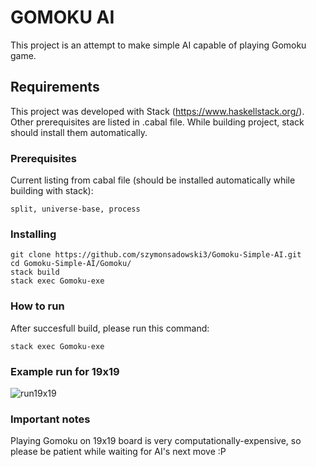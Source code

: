 # GOMOKU AI

This project is an attempt to make simple AI capable of playing Gomoku game.

## Requirements

This project was developed with Stack (https://www.haskellstack.org/). Other prerequisites are listed in .cabal file. While building project, stack should install them automatically.

### Prerequisites

Current listing from cabal file (should be installed automatically while building with stack): 

```
split, universe-base, process
```

### Installing

```
git clone https://github.com/szymonsadowski3/Gomoku-Simple-AI.git
cd Gomoku-Simple-AI/Gomoku/
stack build
stack exec Gomoku-exe
```

### How to run

After succesfull build, please run this command:

```
stack exec Gomoku-exe
```

### Example run for 19x19

![run19x19](https://i.snag.gy/2QVpuy.jpg "Screen")

### Important notes

Playing Gomoku on 19x19 board is very computationally-expensive, so please be patient while waiting for AI's next move :P

